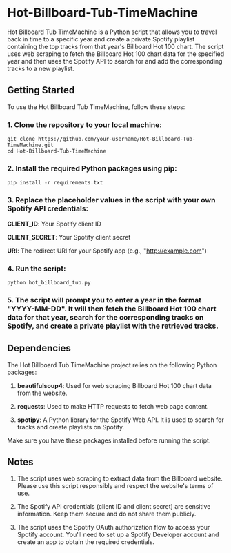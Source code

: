 # Hot-Billboard-Tub-TimeMachine

Hot Billboard Tub TimeMachine is a Python script that allows you to travel back in time to a specific year and create a private Spotify playlist containing the top tracks from that year's Billboard Hot 100 chart. The script uses web scraping to fetch the Billboard Hot 100 chart data for the specified year and then uses the Spotify API to search for and add the corresponding tracks to a new playlist.

## Getting Started

To use the Hot Billboard Tub TimeMachine, follow these steps:

### 1. Clone the repository to your local machine:
```
git clone https://github.com/your-username/Hot-Billboard-Tub-TimeMachine.git
cd Hot-Billboard-Tub-TimeMachine
```
### 2. Install the required Python packages using pip:
```
pip install -r requirements.txt
```
### 3. Replace the placeholder values in the script with your own Spotify API credentials:

**CLIENT_ID**: Your Spotify client ID

**CLIENT_SECRET**: Your Spotify client secret

**URI**: The redirect URI for your Spotify app (e.g., "http://example.com")

### 4. Run the script:
```
python hot_billboard_tub.py
```
### 5. The script will prompt you to enter a year in the format "YYYY-MM-DD". It will then fetch the Billboard Hot 100 chart data for that year, search for the corresponding tracks on Spotify, and create a private playlist with the retrieved tracks.

## Dependencies

The Hot Billboard Tub TimeMachine project relies on the following Python packages:

1. **beautifulsoup4**: Used for web scraping Billboard Hot 100 chart data from the website.

2. **requests**: Used to make HTTP requests to fetch web page content.

3. **spotipy**: A Python library for the Spotify Web API. It is used to search for tracks and create playlists on Spotify.

Make sure you have these packages installed before running the script.

## Notes

1. The script uses web scraping to extract data from the Billboard website. Please use this script responsibly and respect the website's terms of use.

2. The Spotify API credentials (client ID and client secret) are sensitive information. Keep them secure and do not share them publicly.

3. The script uses the Spotify OAuth authorization flow to access your Spotify account. You'll need to set up a Spotify Developer account and create an app to obtain the required credentials.
